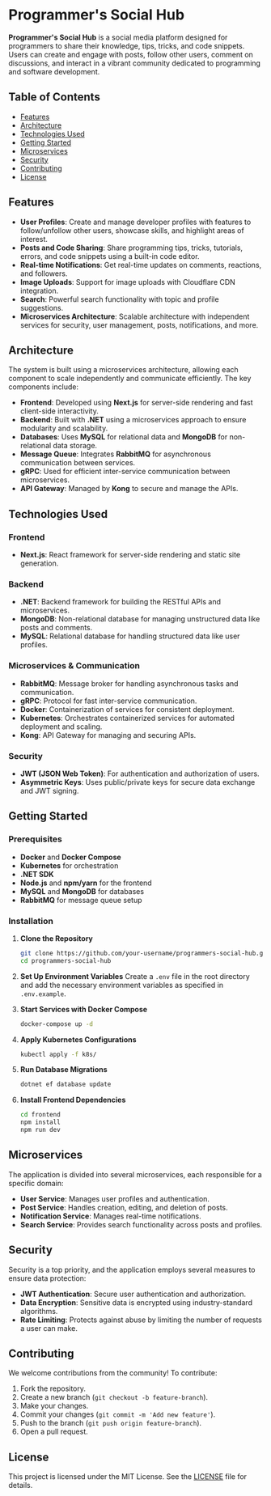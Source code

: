 # Programmer's Social Hub

**Programmer's Social Hub** is a social media platform designed for programmers to share their knowledge, tips, tricks, and code snippets. Users can create and engage with posts, follow other users, comment on discussions, and interact in a vibrant community dedicated to programming and software development.

## Table of Contents
- [Features](#features)
- [Architecture](#architecture)
- [Technologies Used](#technologies-used)
- [Getting Started](#getting-started)
- [Microservices](#microservices)
- [Security](#security)
- [Contributing](#contributing)
- [License](#license)

## Features

- **User Profiles**: Create and manage developer profiles with features to follow/unfollow other users, showcase skills, and highlight areas of interest.
- **Posts and Code Sharing**: Share programming tips, tricks, tutorials, errors, and code snippets using a built-in code editor.
- **Real-time Notifications**: Get real-time updates on comments, reactions, and followers.
- **Image Uploads**: Support for image uploads with Cloudflare CDN integration.
- **Search**: Powerful search functionality with topic and profile suggestions.
- **Microservices Architecture**: Scalable architecture with independent services for security, user management, posts, notifications, and more.

## Architecture

The system is built using a microservices architecture, allowing each component to scale independently and communicate efficiently. The key components include:

- **Frontend**: Developed using **Next.js** for server-side rendering and fast client-side interactivity.
- **Backend**: Built with **.NET** using a microservices approach to ensure modularity and scalability.
- **Databases**: Uses **MySQL** for relational data and **MongoDB** for non-relational data storage.
- **Message Queue**: Integrates **RabbitMQ** for asynchronous communication between services.
- **gRPC**: Used for efficient inter-service communication between microservices.
- **API Gateway**: Managed by **Kong** to secure and manage the APIs.



## Technologies Used

### Frontend
- **Next.js**: React framework for server-side rendering and static site generation.

### Backend
- **.NET**: Backend framework for building the RESTful APIs and microservices.
- **MongoDB**: Non-relational database for managing unstructured data like posts and comments.
- **MySQL**: Relational database for handling structured data like user profiles.

### Microservices & Communication
- **RabbitMQ**: Message broker for handling asynchronous tasks and communication.
- **gRPC**: Protocol for fast inter-service communication.
- **Docker**: Containerization of services for consistent deployment.
- **Kubernetes**: Orchestrates containerized services for automated deployment and scaling.
- **Kong**: API Gateway for managing and securing APIs.

### Security
- **JWT (JSON Web Token)**: For authentication and authorization of users.
- **Asymmetric Keys**: Uses public/private keys for secure data exchange and JWT signing.

## Getting Started

### Prerequisites
- **Docker** and **Docker Compose**
- **Kubernetes** for orchestration
- **.NET SDK**
- **Node.js** and **npm/yarn** for the frontend
- **MySQL** and **MongoDB** for databases
- **RabbitMQ** for message queue setup

### Installation

1. **Clone the Repository**
    ```bash
    git clone https://github.com/your-username/programmers-social-hub.git
    cd programmers-social-hub
    ```

2. **Set Up Environment Variables**
    Create a `.env` file in the root directory and add the necessary environment variables as specified in `.env.example`.

3. **Start Services with Docker Compose**
    ```bash
    docker-compose up -d
    ```

4. **Apply Kubernetes Configurations**
    ```bash
    kubectl apply -f k8s/
    ```

5. **Run Database Migrations**
    ```bash
    dotnet ef database update
    ```

6. **Install Frontend Dependencies**
    ```bash
    cd frontend
    npm install
    npm run dev
    ```

## Microservices

The application is divided into several microservices, each responsible for a specific domain:

- **User Service**: Manages user profiles and authentication.
- **Post Service**: Handles creation, editing, and deletion of posts.
- **Notification Service**: Manages real-time notifications.
- **Search Service**: Provides search functionality across posts and profiles.

## Security

Security is a top priority, and the application employs several measures to ensure data protection:

- **JWT Authentication**: Secure user authentication and authorization.
- **Data Encryption**: Sensitive data is encrypted using industry-standard algorithms.
- **Rate Limiting**: Protects against abuse by limiting the number of requests a user can make.

## Contributing

We welcome contributions from the community! To contribute:

1. Fork the repository.
2. Create a new branch (`git checkout -b feature-branch`).
3. Make your changes.
4. Commit your changes (`git commit -m 'Add new feature'`).
5. Push to the branch (`git push origin feature-branch`).
6. Open a pull request.

## License

This project is licensed under the MIT License. See the [LICENSE](LICENSE) file for details.

